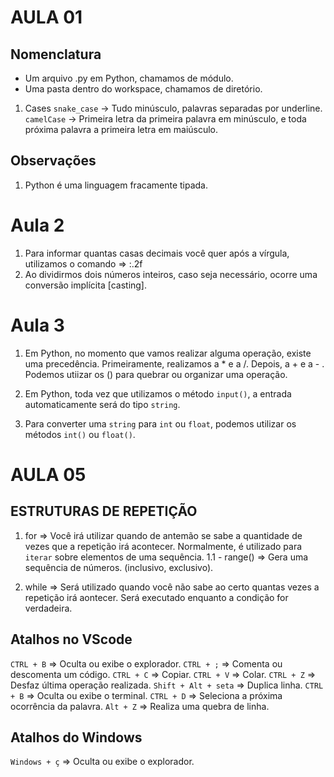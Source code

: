 # AULA 01

## Nomenclatura
- Um arquivo .py em Python, chamamos de módulo.
- Uma pasta dentro do workspace, chamamos de diretório.

1. Cases
``snake_case`` -> Tudo minúsculo, palavras separadas por underline.
``camelCase`` -> Primeira letra da primeira palavra em minúsculo, e toda próxima palavra a primeira letra em maiúsculo.

## Observações
1. Python é uma linguagem fracamente tipada.

# Aula 2

1. Para informar quantas casas decimais você quer após a vírgula, utilizamos o comando =>  :.2f
2. Ao dividirmos dois números inteiros, caso seja necessário, ocorre uma conversão implícita [casting].

# Aula 3
1. Em Python, no momento que vamos realizar alguma operação, existe uma precedência.
Primeiramente, realizamos a * e a /.
Depois, a + e a - .
Podemos utiizar os () para quebrar ou organizar uma operação.

2. Em Python, toda vez que utilizamos o método `input()`, a entrada automaticamente será do tipo `string`.

3. Para converter uma `string` para `int` ou `float`, podemos utilizar os métodos `int()` ou `float()`.

# AULA 05
## ESTRUTURAS DE REPETIÇÃO
1. for
=> Você irá utilizar quando de antemão se sabe a quantidade de vezes que a repetição irá acontecer. Normalmente, é utilizado para `iterar` sobre elementos de uma sequência.
1.1 - range() => Gera uma sequência de números. (inclusivo, exclusivo).

2. while
=> Será utilizado quando você não sabe ao certo quantas vezes a repetição irá aontecer. Será executado enquanto a condição for verdadeira.



## Atalhos no VScode
``CTRL + B`` => Oculta ou exibe o explorador.
``CTRL + ;`` => Comenta ou descomenta um código.
``CTRL + C`` => Copiar.
``CTRL + V`` => Colar.
``CTRL + Z`` => Desfaz última operação realizada.
``Shift + Alt + seta`` => Duplica linha.
``CTRL + B`` => Oculta ou exibe o terminal.
``CTRL + D`` => Seleciona a próxima ocorrência da palavra.
``Alt + Z`` => Realiza uma quebra de linha.

## Atalhos do Windows
``Windows + ç`` => Oculta ou exibe o explorador.